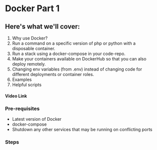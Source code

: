 # Docker Part 1

## Here's what we'll cover:
  1. Why use Docker?
  2. Run a command on a specific version of php or python with a disposable container.
  3. Run a stack using a docker-compose in your code-repo.
  4. Make your containers available on DockerHub so that you can also deploy remotely.
  5. Changing env variables (from .env) instead of changing code for different deployments or container roles.
  6. Examples
  7. Helpful scripts

#### Video Link
### Pre-requisites
- Latest version of Docker
- docker-compose
- Shutdown any other services that may be running on conflicting ports 
### Steps
